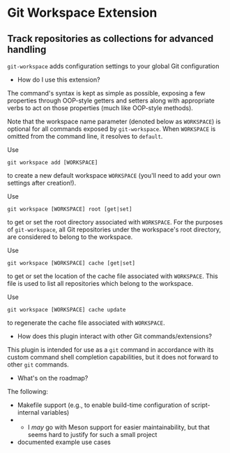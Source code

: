 Git Workspace Extension
=

Track repositories as collections for advanced handling
-

`git-workspace` adds configuration settings to your global Git configuration

* How do I use this extension?

The command's syntax is kept as simple as possible, exposing a few properties
through OOP-style getters and setters along with appropriate verbs to act on
those properties (much like OOP-style methods).

Note that the workspace name parameter (denoted below as `WORKSPACE`) is
optional for all commands exposed by `git-workspace`. When `WORKSPACE` is
omitted from the command line, it resolves to `default`.

Use

```
git workspace add [WORKSPACE]
```
to create a new default workspace `WORKSPACE` (you'll need to add your own
settings after creation!).

Use

```
git workspace [WORKSPACE] root [get|set]
```
to get or set the root directory associated with `WORKSPACE`. For the purposes
of `git-workspace`, all Git repositories under the workspace's root directory,
are considered to belong to the workspace.

Use
```
git workspace [WORKSPACE] cache [get|set]
```
to get or set the location of the cache file associated with `WORKSPACE`. This
file is used to list all repositories which belong to the workspace.

Use
```
git workspace [WORKSPACE] cache update
```
to regenerate the cache file associated with `WORKSPACE`.

* How does this plugin interact with other Git commands/extensions?

This plugin is intended for use as a `git` command in accordance with its
custom command shell completion capabilities, but it does not forward to other
`git` commands.

* What's on the roadmap?

The following:
* Makefile support (e.g., to enable build-time configuration of script-internal
variables)
* * I _may_ go with Meson support for easier maintainability, but that seems
hard to justify for such a small project
* documented example use cases
